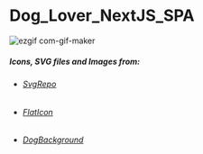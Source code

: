 # Dog_Lover_NextJS_SPA

![ezgif com-gif-maker](https://user-images.githubusercontent.com/68249454/156464805-bb731896-ec78-4e8c-bd14-78711748b62e.gif)

##### Icons, SVG files and Images from: 

* ###### [SvgRepo](https://www.svgrepo.com/vectors/dog/)

* ###### [FlatIcon](https://www.flaticon.com/free-icon/dog_616408)

* ###### [DogBackground](https://www.pexels.com/photo/dog-pet-cute-37401/)
